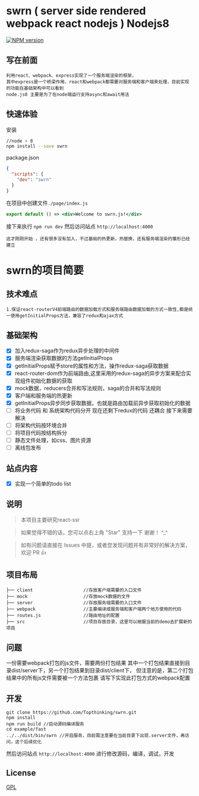 # swrn ( server side rendered webpack react nodejs ) Nodejs8
[![NPM version](https://img.shields.io/npm/v/next.svg)](https://www.npmjs.com/package/swrn) 
## 写在前面
    利用react、webpack、express实现了一个服务端渲染的框架，
    其中express是一个桥梁作用，react和webpack都需要对服务端和客户端来处理，目前实现的功能在基础架构中可以看到
    node.js8 主要是为了在node端运行支持async和await用法

## 快速体验

安装
```bash
//node > 8
npm install --save swrn
```

package.json
```json
{
  "scripts": {
    "dev": "swrn"
  }
}
```
在项目中创建文件`./page/index.js`

```jsx
export default () => <div>Welcome to swrn.js!</div>
```

接下来执行 `npm run dev` 然后访问站点 `http://localhost:4000`

    这才刚刚开始 ，还有很多没有加入，不过基础的热更新，热替换，还有服务端渲染的雏形已经建立

# swrn的项目简要

## 技术难点
```
1.保证react-routerV4前端路由的数据加载方式和服务端路由数据加载的方式一致性,都是统一使用getInitialProps方法，兼容了redux和ajax方式
```

## 基础架构
- [x] 加入redux-saga作为redux异步处理的中间件
- [x] 服务端渲染获取数据的方法getInitialProps
- [x] getInitialProps赋予store的属性和方法，操作redux-saga获取数据
- [x] react-router-dom作为前端路由,这里采用的redux-saga的异步方案来配合实现组件初始化数据的获取
- [x] mock数据，reducers合并和写法规则，saga的合并和写法规则
- [x] 客户端和服务端的热更新
- [x] getInitialProps异步同步获取数据，也就是路由加载前异步获取初始化的数据
- [ ] 将业务代码 和 系统架构代码分开  现在还剩下redux的代码 还耦合 接下来需要解决
- [ ] 将架构代码按环境合并
- [ ] 将项目代码按结构拆分
- [ ] 静态文件处理，如css、图片资源
- [ ] 离线包发布

## 站点内容
- [x] 实现一个简单的todo list

## 说明

>  本项目主要研究react-ssr

>  如果觉得不错的话，您可以点右上角 "Star" 支持一下 谢谢！ ^_^

>  如有问题请直接在 Issues 中提，或者您发现问题并有非常好的解决方案，欢迎 PR 👍

## 项目布局

```
├── client                   //存放客户端需要的入口文件
├── mock                     //存放mock数据的文件
├── server                   //存放服务端需要的入口文件
├── webpack                  //主要编译成服务端和客户端两个地方使用的代码
├── routes.js                //路由地址的配置
├── src                      //项目存放目录，这里可以根据当前的demo去扩展新的项目
```

## 问题

一份需要webpack打包的js文件，需要两份打包结果
其中一个打包结果直接到目录dist/server下，另一个打包结果到目录dist/client下，
但注意的是，第二个打包结果中的所有js文件需要被一个方法包裹
请写下实现此打包方式的webpack配置


## 开发
```shell
git clone https://github.com/Topthinking/swrn.git
npm install
npm run build //启动源码编译服务
cd example/fast
../../dist/bin/swrn //开启服务，目前需注意要在当前目录下出现.server文件，再访问，这个后续优化
```
然后访问站点 `http://localhost:4000` 进行修改源码，编译，调试，开发

## License

[GPL](https://github.com/Topthinking/react-ssr/blob/master/License)